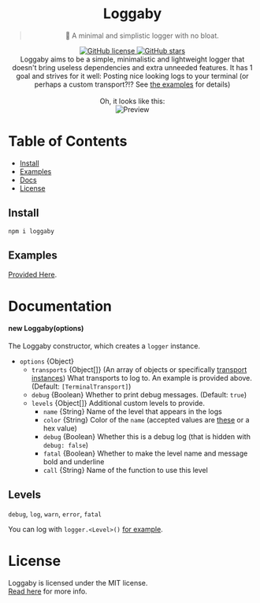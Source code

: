 <div align="center">
	<h1>Loggaby</h1>
	<blockquote align="center">📝 A minimal and simplistic logger with no bloat.</blockquote>
	<p>
		<a href="https://github.com/Luvella/Loggaby/blob/master/LICENSE">
			<img alt="GitHub license" src="https://img.shields.io/github/license/Luvella/Loggaby?style=for-the-badge">
		</a>
		<a href="https://github.com/Luvella/Loggaby/stargazers">
			<img alt="GitHub stars" src="https://img.shields.io/github/stars/Luvella/Loggaby?style=for-the-badge">
		</a>
		<br>
		Loggaby aims to be a simple, minimalistic and lightweight logger that doesn't bring useless dependencies and extra unneeded features.
		It has 1 goal and strives for it well: Posting nice looking logs to your terminal (or perhaps a custom transport?!? See <a href="#example">the examples</a> for details)
		<br><br>
		Oh, it looks like this:<br>
		<img alt="Preview" src="https://modeus.is-inside.me/V6nRi6i6.png">
	</p>
</div>

# Table of Contents
- [Install](#install)
- [Examples](#examples)
- [Docs](#documentatiob)
- [License](#license) 

## Install
`npm i loggaby`

## Examples
[Provided Here](examples/).

# Documentation
#### new Loggaby(options) 
The Loggaby constructor, which creates a `logger` instance.
- `options` {Object}
  - `transports` {Object[]} (An array of objects or specifically [transport instances](lib/transports/)) What transports to log to.  An example is provided above. (Default: `[TerminalTransport]`)
  - `debug` {Boolean} Whether to print debug messages. (Default: `true`)
  - `levels` {Object[]} Additional custom levels to provide.
    - `name` {String} Name of the level that appears in the logs
    - `color` {String} Color of the `name` (accepted values are [these](https://github.com/Luvella/AnsiKit#colors) or a hex value)
    - `debug` {Boolean} Whether this is a debug log (that is hidden with `debug: false`)
    - `fatal` {Boolean} Whether to make the level name and message bold and underline
    - `call` {String} Name of the function to use this level

## Levels
`debug`, `log`, `warn`, `error`,  `fatal`  

You can log with `logger.<Level>()` [for example](#example).

# License
Loggaby is licensed under the MIT license.  
[Read here](LICENSE) for more info.